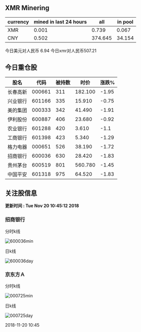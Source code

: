 ## XMR Minering

|currency|mined in last 24 hours|all|in pool|
|---|---|---|---|
|XMR|0.001|0.739|0.067|
|CNY|0.502|374.645|34.154|

今日美元对人民币 6.94	今日xmr对人民币507.21


## 今日重仓股 

|股名|代码|被持数|时价|涨跌%|
|---|---|---|---|---|
|长春高新|000661|311|182.100|-1.95|
|兴业银行|601166|335|15.910|-0.75|
|美的集团|000333|342|41.490|-1.91|
|伊利股份|600887|406|23.680|-0.92|
|农业银行|601288|420|3.610|-1.1|
|工商银行|601398|423|5.340|-1.29|
|格力电器|000651|526|38.190|-1.72|
|招商银行|600036|630|28.420|-1.83|
|贵州茅台|600519|801|560.780|-1.45|
|中国平安|601318|975|64.520|-1.83|

## 关注股信息
**更新时间 : Tue Nov 20 10:45:12 2018**
### 招商银行 
分时k线

![600036min](http://image.sinajs.cn/newchart/min/n/sh600036.gif)

日k线

![600036day](http://image.sinajs.cn/newchart/daily/n/sh600036.gif)

### 京东方Ａ 
分时k线

![000725min](http://image.sinajs.cn/newchart/min/n/sz000725.gif)

日k线

![000725day](http://image.sinajs.cn/newchart/daily/n/sz000725.gif)

2018-11-20 10:45